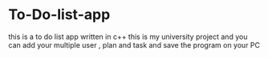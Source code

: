 # To-Do-list-app
this is a to do  list app written in c++ 
this is my university project and you can add your multiple user , plan and task and save the program  on your PC 
